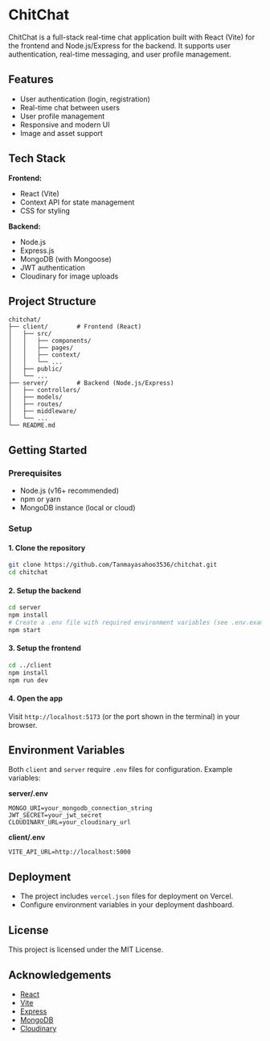 # ChitChat

ChitChat is a full-stack real-time chat application built with React (Vite) for the frontend and Node.js/Express for the backend. It supports user authentication, real-time messaging, and user profile management.

## Features

- User authentication (login, registration)
- Real-time chat between users
- User profile management
- Responsive and modern UI
- Image and asset support

## Tech Stack

**Frontend:**
- React (Vite)
- Context API for state management
- CSS for styling

**Backend:**
- Node.js
- Express.js
- MongoDB (with Mongoose)
- JWT authentication
- Cloudinary for image uploads

## Project Structure

```
chitchat/
├── client/        # Frontend (React)
│   ├── src/
│   │   ├── components/
│   │   ├── pages/
│   │   ├── context/
│   │   └── ...
│   ├── public/
│   └── ...
├── server/        # Backend (Node.js/Express)
│   ├── controllers/
│   ├── models/
│   ├── routes/
│   ├── middleware/
│   └── ...
└── README.md
```

## Getting Started

### Prerequisites
- Node.js (v16+ recommended)
- npm or yarn
- MongoDB instance (local or cloud)

### Setup

#### 1. Clone the repository
```sh
git clone https://github.com/Tanmayasahoo3536/chitchat.git
cd chitchat
```

#### 2. Setup the backend
```sh
cd server
npm install
# Create a .env file with required environment variables (see .env.example if available)
npm start
```

#### 3. Setup the frontend
```sh
cd ../client
npm install
npm run dev
```

#### 4. Open the app
Visit `http://localhost:5173` (or the port shown in the terminal) in your browser.

## Environment Variables

Both `client` and `server` require `.env` files for configuration. Example variables:

**server/.env**
```
MONGO_URI=your_mongodb_connection_string
JWT_SECRET=your_jwt_secret
CLOUDINARY_URL=your_cloudinary_url
```

**client/.env**
```
VITE_API_URL=http://localhost:5000
```

## Deployment

- The project includes `vercel.json` files for deployment on Vercel.
- Configure environment variables in your deployment dashboard.

## License

This project is licensed under the MIT License.

## Acknowledgements

- [React](https://react.dev/)
- [Vite](https://vitejs.dev/)
- [Express](https://expressjs.com/)
- [MongoDB](https://www.mongodb.com/)
- [Cloudinary](https://cloudinary.com/)
